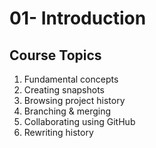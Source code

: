 # 01- Introduction

## Course Topics

1. Fundamental concepts
2. Creating snapshots
3. Browsing project history
4. Branching & merging
5. Collaborating using GitHub
6. Rewriting history
